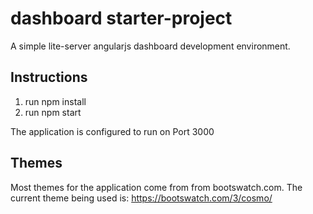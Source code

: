 # dashboard starter-project
A simple lite-server angularjs dashboard development environment.

## Instructions
1. run npm install 
1. run npm start

The application is configured to run on Port 3000

## Themes
Most themes for the application come from from bootswatch.com. The current theme being used is: https://bootswatch.com/3/cosmo/
